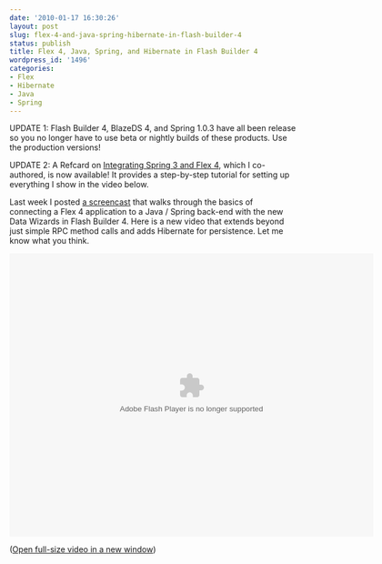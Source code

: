 ```yaml
---
date: '2010-01-17 16:30:26'
layout: post
slug: flex-4-and-java-spring-hibernate-in-flash-builder-4
status: publish
title: Flex 4, Java, Spring, and Hibernate in Flash Builder 4
wordpress_id: '1496'
categories:
- Flex
- Hibernate
- Java
- Spring
---
```


UPDATE 1: Flash Builder 4, BlazeDS 4, and Spring 1.0.3 have all been release so you no longer have to use beta or nightly builds of these products.  Use the production versions!

UPDATE 2: A Refcard on [Integrating Spring 3 and Flex 4](http://refcardz.dzone.com/refcardz/flex-4-and-spring-3), which I co-authored, is now available! It provides a step-by-step tutorial for setting up everything I show in the video below.

Last week I posted [a screencast](/2010/01/11/flash-builder-4-data-wizards-with-java-spring/) that walks through the basics of connecting a Flex 4 application to a Java / Spring back-end with the new Data Wizards in Flash Builder 4.  Here is a new video that extends beyond just simple RPC method calls and adds Hibernate for persistence.  Let me know what you think.

<object width="640" height="498"> <param name="movie" value="http://content.screencast.com/users/jlward4th/folders/Default/media/2a5fd42f-60c1-438b-ba4d-40ef5fa629b5/FB4SpringHibernate_controller.swf"></param> <param name="quality" value="high"></param> <param name="bgcolor" value="#FFFFFF"></param> <param name="flashVars" value="thumb=http://content.screencast.com/users/jlward4th/folders/Default/media/2a5fd42f-60c1-438b-ba4d-40ef5fa629b5/FirstFrame.png&containerwidth=640&containerheight=498&showstartscreen=false&showendscreen=false&loop=false&autostart=false&color=1A1A1A,1A1A1A&thumb=FirstFrame.png&thumbscale=45&content=http://content.screencast.com/users/jlward4th/folders/Default/media/2a5fd42f-60c1-438b-ba4d-40ef5fa629b5/FB4SpringHibernate.mp4"></param> <param name="allowFullScreen" value="true"></param> <param name="scale" value="showall"></param> <param name="allowScriptAccess" value="always"></param> <param name="base" value="http://content.screencast.com/users/jlward4th/folders/Default/media/2a5fd42f-60c1-438b-ba4d-40ef5fa629b5/"></param>  <embed src="http://content.screencast.com/users/jlward4th/folders/Default/media/2a5fd42f-60c1-438b-ba4d-40ef5fa629b5/FB4SpringHibernate_controller.swf" quality="high" bgcolor="#FFFFFF" width="640" height="498" type="application/x-shockwave-flash" allowScriptAccess="always" flashVars="thumb=http://content.screencast.com/users/jlward4th/folders/Default/media/2a5fd42f-60c1-438b-ba4d-40ef5fa629b5/FirstFrame.png&containerwidth=640&containerheight=498&showstartscreen=false&showendscreen=false&loop=false&autostart=false&color=1A1A1A,1A1A1A&thumb=FirstFrame.png&thumbscale=45&content=http://content.screencast.com/users/jlward4th/folders/Default/media/2a5fd42f-60c1-438b-ba4d-40ef5fa629b5/FB4SpringHibernate.mp4" allowFullScreen="true" base="http://content.screencast.com/users/jlward4th/folders/Default/media/2a5fd42f-60c1-438b-ba4d-40ef5fa629b5/" scale="showall"></embed> </object>

([Open full-size video in a new window](http://www.jamesward.com/videos/flash_builder_4_data_wizards_java_spring_hibernate.html))
